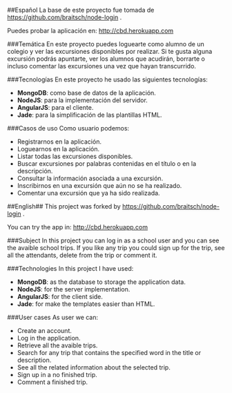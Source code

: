 ##Español
La base de este proyecto fue tomada de https://github.com/braitsch/node-login .

Puedes probar la aplicación en: http://cbd.herokuapp.com

###Temática
En este proyecto puedes loguearte como alumno de un colegio y ver las excursiones disponibles por realizar.
Si te gusta alguna excursión podrás apuntarte, ver los alumnos que acudirán, borrarte o incluso comentar las excursiones     una vez que hayan transcurrido.

###Tecnologías
En este proyecto he usado las siguientes tecnologías: 

* <b>MongoDB</b>: como base de datos de la aplicación.
* <b>NodeJS</b>: para la implementación del servidor.
* <b>AngularJS</b>: para el cliente.
* <b>Jade</b>: para la simplificación de las plantillas HTML.


###Casos de uso
Como usuario podemos:

* Registrarnos en la aplicación.
* Loguearnos en la aplicación.
* Listar todas las excursiones disponibles.
* Buscar excursiones por palabras contenidas en el título o en la descripción.
* Consultar la información asociada a una excursión.
* Inscribirnos en una excursión que aún no se ha realizado.
* Comentar una excursión que ya ha sido realizada.

##English##
This project was forked by https://github.com/braitsch/node-login .

You can try the app in: http://cbd.herokuapp.com

###Subject
In this project you can log in as a school user and you can see the avaible school trips. If you like any trip you could sign up for the trip, see all the attendants, delete from the trip or comment it.

###Technologies
In this project I have used:

* <b>MongoDB</b>: as the database to storage the application data.
* <b>NodeJS</b>: for the server implementation.
* <b>AngularJS</b>: for the client side.
* <b>Jade</b>: for make the templates easier than HTML.

###User cases
As user we can:

* Create an account.
* Log in the application.
* Retrieve all the avaible trips.
* Search for any trip that contains the specified word in the title or description.
* See all the related information about the selected trip.
* Sign up in a no finished trip.
* Comment a finished trip.
